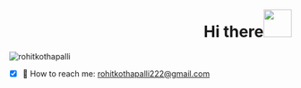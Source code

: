 <div align="right">

 # Hi there<img src="https://raw.githubusercontent.com/MartinHeinz/MartinHeinz/master/wave.gif" width="50">
</div>

<p align="left"> 
  <img src="https://komarev.com/ghpvc/?username=rohitkothapalli&label=HEY STALKER NO." alt="rohitkothapalli" /> 
</p>

- [x] 📩 How to reach me: [rohitkothapalli222@gmail.com](rohitkothapalli222@gmail.com)
